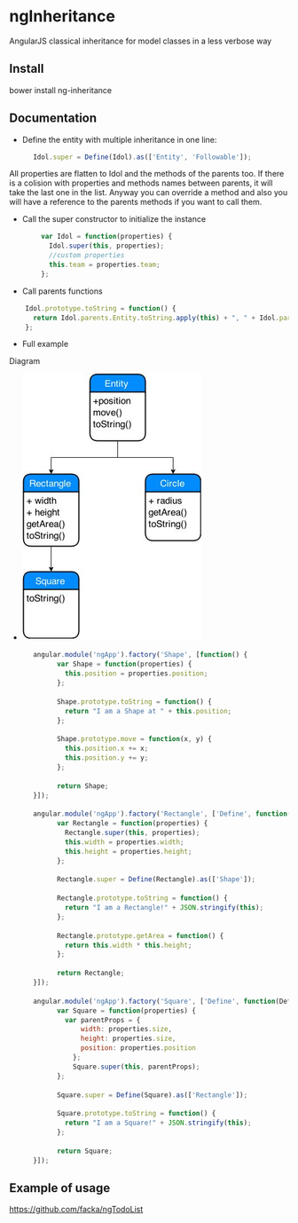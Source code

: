 # ngInheritance
AngularJS classical inheritance for model classes in a less verbose way

## Install

bower install ng-inheritance

## Documentation

- Define the entity with multiple inheritance in one line:
```javascript
      Idol.super = Define(Idol).as(['Entity', 'Followable']);
```
All properties are flatten to Idol and the methods of the parents too. If there is a colision with properties and methods names between parents, it will take the last one in the list. Anyway you can override a method and also you will have a reference to the parents methods if you want to call them.

- Call the super constructor to initialize the instance

```javascript
        var Idol = function(properties) {
          Idol.super(this, properties);
          //custom properties
          this.team = properties.team;
        };
```

- Call parents functions

```javascript
    Idol.prototype.toString = function() {
      return Idol.parents.Entity.toString.apply(this) + ", " + Idol.parents.Followable.toString.apply(this) + ", " + "I am an Idol!";
    };
```

  - Full example

Diagram

  - ![alt tag](https://raw.githubusercontent.com/facka/ngInheritance/master/example/shapes/shapes.jpg)

```javascript
      angular.module('ngApp').factory('Shape', [function() {
            var Shape = function(properties) {
              this.position = properties.position;
            };

            Shape.prototype.toString = function() {
              return "I am a Shape at " + this.position;
            };

            Shape.prototype.move = function(x, y) {
              this.position.x += x;
              this.position.y += y;
            };

            return Shape;
      }]);

      angular.module('ngApp').factory('Rectangle', ['Define', function(Define) {
            var Rectangle = function(properties) {
              Rectangle.super(this, properties);
              this.width = properties.width;
              this.height = properties.height;
            };

            Rectangle.super = Define(Rectangle).as(['Shape']);

            Rectangle.prototype.toString = function() {
              return "I am a Rectangle!" + JSON.stringify(this);
            };

            Rectangle.prototype.getArea = function() {
              return this.width * this.height;
            };

            return Rectangle;
      }]);

      angular.module('ngApp').factory('Square', ['Define', function(Define) {
            var Square = function(properties) {
              var parentProps = {
                  width: properties.size,
                  height: properties.size,
                  position: properties.position
                };
                Square.super(this, parentProps);
            };
      
            Square.super = Define(Square).as(['Rectangle']);
      
            Square.prototype.toString = function() {
              return "I am a Square!" + JSON.stringify(this);
            };
      
            return Square;
      }]);

```

## Example of usage 

https://github.com/facka/ngTodoList
